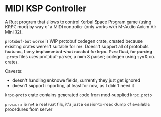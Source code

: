 # MIDI KSP Controller

A Rust program that allows to control Kerbal Space Program game (using KRPC mod)
by way of a MIDI controller (only works with M-Audio Axiom Air Mini 32).

`protobuf-but-worse` is WIP protobuf codegen crate, created because exisiting
crates weren't suitable for me. Doesn't support all of protobufs features,
I only implemented what needed for krpc. Pure Rust, for parsing `.proto` files 
uses protobuf-parser, a nom 3 parser; codegen using `syn` & co. crates.

Caveats:
- doesn't handling unknown fields, currently they just get ignored
- doesn't support importing, at least for now, as I didn't need it

`krpc-proto` crate contains generated code from mod-supplied `krpc.proto`

`procs.rs` is not a real rust file, it's just a easier-to-read dump of
available procedures from server
